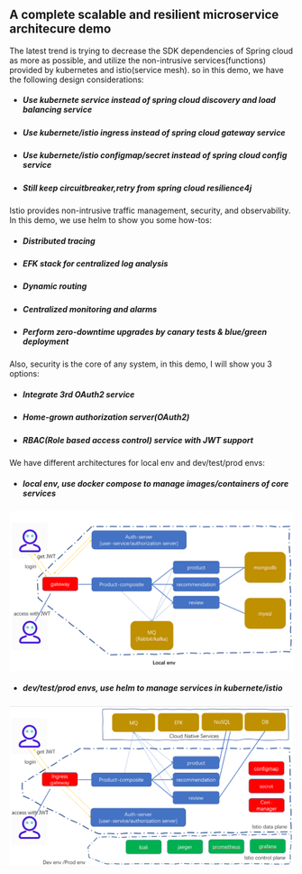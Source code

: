 ## A complete scalable and resilient microservice architecure demo

The latest trend is trying to decrease the SDK dependencies of Spring cloud as more as possible, and utilize the non-intrusive services(functions) provided by kubernetes and istio(service mesh). so in this demo, we have the following design considerations:

- ##### Use kubernete service instead of spring cloud discovery and load balancing service

- ##### Use kubernete/istio ingress instead of spring cloud gateway service

- ##### Use kubernete/istio configmap/secret instead of spring cloud config service

- ##### Still keep circuitbreaker,retry from spring cloud resilience4j



Istio provides non-intrusive traffic management, security, and observability. In this demo, we use helm to show you some how-tos:

- ##### Distributed tracing

- ##### EFK stack for centralized log analysis

- ##### Dynamic routing

- ##### Centralized monitoring and alarms

- ##### Perform zero-downtime upgrades by canary tests & blue/green deployment


Also, security is the core of any system, in this demo, I will show you 3 options:

- ##### Integrate 3rd OAuth2 service

- ##### Home-grown authorization server(OAuth2)

- ##### RBAC(Role based access control) service with JWT support



We have different architectures for local env and dev/test/prod envs:

- ##### local env, use docker compose to manage images/containers of core services

![local env](https://github.com/kmshi/micro-arch/blob/master/doc/local_env.png?raw=true)

- ##### dev/test/prod envs, use helm to manage services in kubernete/istio

![dev_prod_env](https://github.com/kmshi/micro-arch/blob/master/doc/dev_prod_env.png?raw=true)


